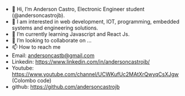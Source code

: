 - 👋 Hi, I’m Anderson Castro, Electronic Engineer student (@andersoncastrojb).
- 👀 I am interested in web development, IOT, programming, embedded systems and engineering solutions.
- 🌱 I’m currently learning Javascript and React Js.
- 💞️ I’m looking to collaborate on ...
- 📫 How to reach me
- Email: andersoncastb@gmail.com
- Linkedin: https://www.linkedin.com/in/andersoncastrojb/
- Youtube: https://www.youtube.com/channel/UCWKufUc2MAtXrQwyqCsXJgw (Colombo code)
- github: https://github.com/andersoncastrojb

<!---
andersoncastrojb/andersoncastrojb is a ✨ special ✨ repository because its `README.md` (this file) appears on your GitHub profile.
You can click the Preview link to take a look at your changes.
--->
